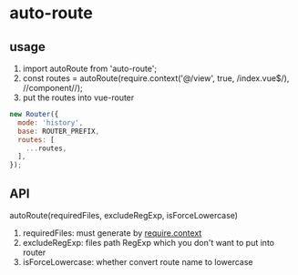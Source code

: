 # auto-route

## usage
1. import autoRoute from 'auto-route';
2. const routes = autoRoute(require.context('@/view', true, /index\.vue$/), /\/component\//);
3. put the routes into vue-router
```js
new Router({
  mode: 'history',
  base: ROUTER_PREFIX,
  routes: [
    ...routes,
  ],
});
```

## API

autoRoute(requiredFiles, excludeRegExp, isForceLowercase)

1. requiredFiles: must generate by [require.context](https://webpack.js.org/guides/dependency-management/#require-context)
2. excludeRegExp: files path RegExp which you don't want to put into router
3. isForceLowercase: whether convert route name to lowercase